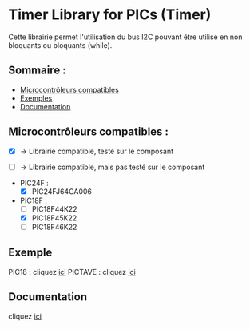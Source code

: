 # Timer Library for PICs (Timer)

Cette librairie permet l'utilisation du bus I2C pouvant être utilisé en non bloquants ou
bloquants (while).


## Sommaire :
- [Microcontrôleurs compatibles](#microcontrôleurs-compatibles-) 
- [Exemples](#exemple)
- [Documentation](#Documentation)

## Microcontrôleurs compatibles :
- [x] -> Librairie compatible, testé sur le composant
- [ ] -> Librairie compatible, mais pas testé sur le composant


- PIC24F :
	- [x] PIC24FJ64GA006
- PIC18F :
	- [ ] PIC18F44K22
	- [x] PIC18F45K22
	- [ ] PIC18F46K22

## Exemple

PIC18   : cliquez [ici](/exemple/PIC18/exemple_I2C_Master.X)
PICTAVE : cliquez [ici](/exemple/PICTAVE/exemple_I2C_Master.X)

## Documentation

cliquez [ici](/documentation)